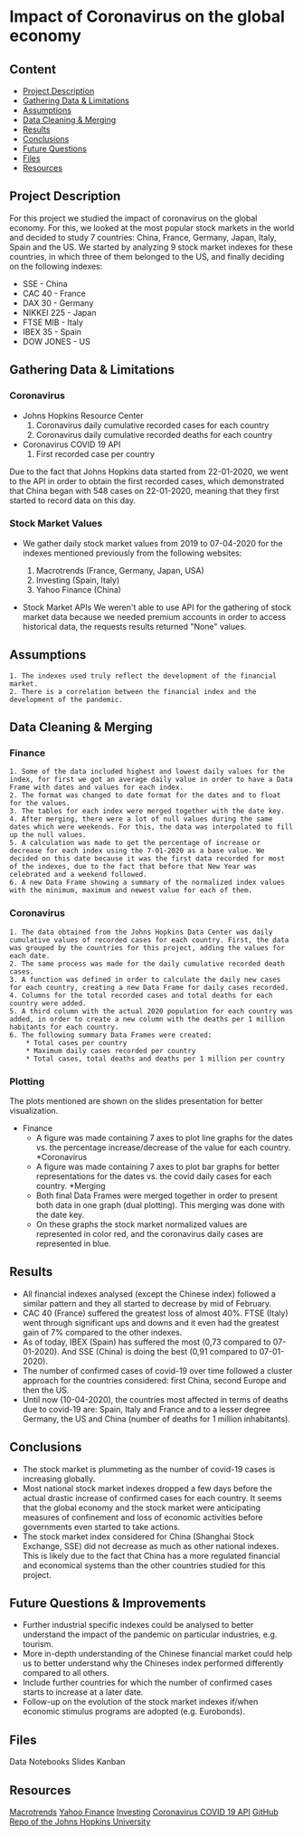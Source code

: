 # Impact of Coronavirus on the global economy

## Content
- [Project Description](#project-description)
- [Gathering Data & Limitations](#gathering-data-&-limitations)
- [Assumptions](#assumptions)
- [Data Cleaning & Merging](#data-cleaning-&-merging)
- [Results](#results)
- [Conclusions](#conclusions)
- [Future Questions](#future-questions-&-improvements)
- [Files](#files)
- [Resources](#resources)

## Project Description  
For this project we studied the impact of coronavirus on the global economy. For this, we looked at the most popular stock markets in the world and decided to study 7 countries: China, France, Germany, Japan, Italy, Spain and the US.
We started by analyzing 9 stock market indexes for these countries, in which three of them belonged to the US, and finally deciding on the following indexes:
* SSE - China
* CAC 40 - France
* DAX 30 - Germany
* NIKKEI 225 - Japan
* FTSE MIB - Italy
* IBEX 35 - Spain
* DOW JONES - US


## Gathering Data & Limitations
### Coronavirus
* Johns Hopkins Resource Center
    1. Coronavirus daily cumulative recorded cases for each country
    2. Coronavirus daily cumulative recorded deaths for each country
* Coronavirus COVID 19 API
    1. First recorded case per country
    
Due to the fact that Johns Hopkins data started from 22-01-2020, we went to the API in order to obtain the first recorded cases, which demonstrated that China began with 548 cases on 22-01-2020, meaning that they first started to record data on this day.

### Stock Market Values
* We gather daily stock market values from 2019 to 07-04-2020 for the indexes mentioned previously from the following websites:
    1. Macrotrends (France, Germany, Japan, USA)
    2. Investing (Spain, Italy)
    3. Yahoo Finance (China)
    
* Stock Market APIs
    We weren't able to use API for the gathering of stock market data because we needed premium accounts in order to access historical data,
    the requests results returned "None" values.

## Assumptions
    1. The indexes used truly reflect the development of the financial market. 
    2. There is a correlation between the financial index and the development of the pandemic. 


## Data Cleaning & Merging
### Finance
    1. Some of the data included highest and lowest daily values for the index, for first we got an average daily value in order to have a Data Frame with dates and values for each index.
    2. The format was changed to date format for the dates and to float for the values.
    3. The tables for each index were merged together with the date key.
    4. After merging, there were a lot of null values during the same dates which were weekends. For this, the data was interpolated to fill up the null values.
    5. A calculation was made to get the percentage of increase or decrease for each index using the 7-01-2020 as a base value. We decided on this date because it was the first data recorded for most of the indexes, due to the fact that before that New Year was celebrated and a weekend followed.
    6. A new Data Frame showing a summary of the normalized index values with the minimum, maximum and newest value for each of them.

### Coronavirus
    1. The data obtained from the Johns Hopkins Data Center was daily cumulative values of recorded cases for each country. First, the data was grouped by the countries for this project, adding the values for each date.
    2. The same process was made for the daily cumulative recorded death cases.
    3. A function was defined in order to calculate the daily new cases for each country, creating a new Data Frame for daily cases recorded.
    4. Columns for the total recorded cases and total deaths for each country were added.
    5. A third column with the actual 2020 population for each country was added, in order to create a new column with the deaths per 1 million habitants for each country. 
    6. The following summary Data Frames were created:
        * Total cases per country
        * Maximum daily cases recorded per country
        * Total cases, total deaths and deaths per 1 million per country

### Plotting
The plots mentioned are shown on the slides presentation for better visualization.

* Finance
    - A figure was made containing 7 axes to plot line graphs for the dates vs. the percentage increase/decrease of the value for each country.
*Coronavirus
    - A figure was made containing 7 axes to plot bar graphs for better representations for the dates vs. the covid daily cases for each country.
*Merging
    - Both final Data Frames were merged together in order to present both data in one graph (dual plotting). This merging was done with the date key.
    - On these graphs the stock market normalized values are represented in color red, and the coronavirus daily cases are represented in blue.

## Results
* All financial indexes analysed (except the Chinese index) followed a similar pattern and they all started to decrease by mid of February. 
* CAC 40 (France) suffered the greatest loss of almost 40%. FTSE (Italy) went through significant ups and downs and it even had the greatest gain of 7% compared to the other indexes. 
* As of today, IBEX (Spain) has suffered the most (0,73 compared to 07-01-2020). And SSE (China) is doing the best (0,91 compared to 07-01-2020). 
* The number of confirmed cases of covid-19 over time followed a cluster approach for the countries considered: first China, second Europe and then the US.
* Until now (10-04-2020), the countries most affected in terms of deaths due to covid-19 are: Spain, Italy and France and to a lesser degree Germany, the US and China (number of deaths for 1 million inhabitants).

## Conclusions  
* The stock market is plummeting as the number of covid-19 cases is increasing globally.
* Most national stock market indexes dropped a few days before the actual drastic increase of confirmed cases for each country. It seems that the global economy and the stock market were anticipating measures of confinement and loss of economic activities before governments even started to take actions.  
* The stock market index considered for China (Shanghai Stock Exchange, SSE) did not decrease as much as other national indexes. This is likely due to the fact that China has a more regulated financial and economical systems than the other countries studied for this project.



## Future Questions & Improvements

* Further industrial specific indexes could be analysed to better understand the impact of the pandemic on particular industries, e.g. tourism. 
* More in-depth understanding of the Chinese financial market could help us to better understand why the Chineses index performed differently compared to all others. 
* Include further countries for which the number of confirmed cases starts to increase at a later date.
* Follow-up on the evolution of the stock market indexes if/when economic stimulus programs are adopted (e.g. Eurobonds). 


## Files
Data
Notebooks
Slides
Kanban 


## Resources
[Macrotrends](#https://www.macrotrends.net)
[Yahoo Finance](#https://de.finance.yahoo.com)
[Investing](#https://www.investing.com)
[Coronavirus COVID 19 API](#https://documenter.getpostman.com/view/10808728/SzS8rjbc?version=latest#cc76052f-6601-4645-80e5-ca7aaa36f8ef)
[GitHub Repo of the Johns Hopkins University](#https://github.com/CSSEGISandData/COVID-19/tree/master/csse_covid_19_data/csse_covid_19_time_series)
